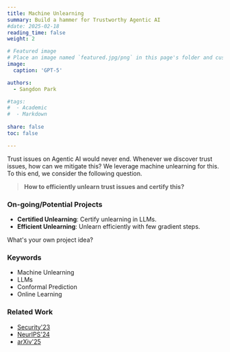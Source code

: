 ```yaml
---
title: Machine Unlearning 
summary: Build a hammer for Trustworthy Agentic AI
#date: 2025-02-18
reading_time: false
weight: 2

# Featured image
# Place an image named `featured.jpg/png` in this page's folder and customize its options here.
image:
  caption: 'GPT-5'

authors:
  - Sangdon Park

#tags:
#  - Academic
#  - Markdown
  
share: false
toc: false

---
```


Trust issues on Agentic AI would never end. Whenever we discover trust issues, how can we mitigate this? We leverage machine unlearning for this. To this end, we consider the following question.    

> **How to efficiently unlearn trust issues and certify this?**


### On-going/Potential Projects

* **Certified Unlearning**: Certify unlearning in LLMs. 
* **Efficient Unlearning**: Unlearn efficiently with few gradient steps. 

What's your own project idea?


### Keywords
* Machine Unlearning
* LLMs
* Conformal Prediction 
* Online Learning

### Related Work
* [Security'23](https://www.usenix.org/conference/usenixsecurity23/presentation/park)
* [NeurIPS'24](https://arxiv.org/abs/2307.09254)
* [arXiv'25](https://arxiv.org/abs/2506.14067)




